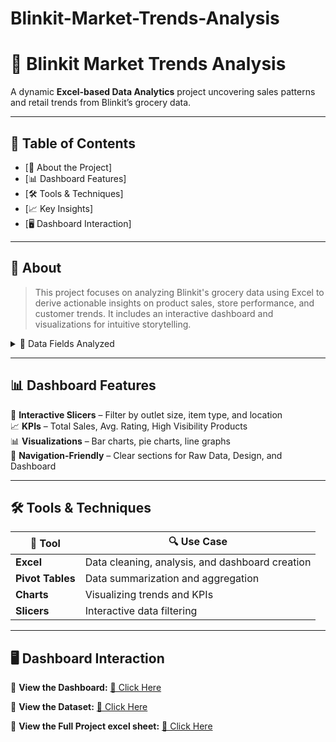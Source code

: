 # Blinkit-Market-Trends-Analysis
# 🛒 Blinkit Market Trends Analysis  

A dynamic **Excel-based Data Analytics** project uncovering sales patterns and retail trends from Blinkit’s grocery data.

---

## 📌 Table of Contents
- [📘 About the Project]
- [📊 Dashboard Features]
- [🛠 Tools & Techniques]
- [📈 Key Insights]
- [🖥️ Dashboard Interaction]

---

## 📘 About <a name="about"></a>
> This project focuses on analyzing Blinkit's grocery data using Excel to derive actionable insights on product sales, store performance, and customer trends. It includes an interactive dashboard and visualizations for intuitive storytelling.

<details>
<summary>📂 Data Fields Analyzed</summary>

- Product Type & Fat Content  
- Outlet Size & Location Type  
- Item Weight, Visibility, and Sales  
- Ratings & Establishment Year

</details>

---

## 📊 Dashboard Features <a name="features"></a>

🎯 **Interactive Slicers** – Filter by outlet size, item type, and location  
📈 **KPIs** – Total Sales, Avg. Rating, High Visibility Products  
📊 **Visualizations** – Bar charts, pie charts, line graphs  
🧭 **Navigation-Friendly** – Clear sections for Raw Data, Design, and Dashboard  

---

## 🛠 Tools & Techniques <a name="tools"></a>

| 🧰 Tool | 🔍 Use Case |
|--------|-------------|
| **Excel** | Data cleaning, analysis, and dashboard creation |
| **Pivot Tables** | Data summarization and aggregation |
| **Charts** | Visualizing trends and KPIs |
| **Slicers** | Interactive data filtering |

---

## 🖥️ Dashboard Interaction

📌 **View the Dashboard:** [🔗 Click Here](https://github.com/manavpatel7220/Blinkit-Market-Trends-Analysis/blob/main/Dashboard%20Snapshot.png)

📌 **View the Dataset:** [🔗 Click Here](https://github.com/manavpatel7220/Blinkit-Market-Trends-Analysis/blob/main/BlinkIT%20Grocery%20Data.xlsx)

📌 **View the Full Project excel sheet:** [🔗 Click Here](https://github.com/manavpatel7220/Blinkit-Market-Trends-Analysis/blob/main/BlinkIT%20EXCEL%20PROJECT.xlsx)


